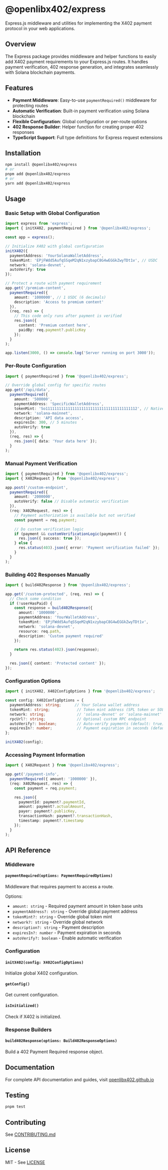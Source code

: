 # @openlibx402/express

Express.js middleware and utilities for implementing the X402 payment protocol in your web applications.

## Overview

The Express package provides middleware and helper functions to easily add X402 payment requirements to your Express.js routes. It handles payment verification, 402 response generation, and integrates seamlessly with Solana blockchain payments.

## Features

- **Payment Middleware**: Easy-to-use `paymentRequired()` middleware for protecting routes
- **Automatic Verification**: Built-in payment verification using Solana blockchain
- **Flexible Configuration**: Global configuration or per-route options
- **402 Response Builder**: Helper function for creating proper 402 responses
- **TypeScript Support**: Full type definitions for Express request extensions

## Installation

```bash
npm install @openlibx402/express
# or
pnpm add @openlibx402/express
# or
yarn add @openlibx402/express
```

## Usage

### Basic Setup with Global Configuration

```typescript
import express from 'express';
import { initX402, paymentRequired } from '@openlibx402/express';

const app = express();

// Initialize X402 with global configuration
initX402({
  paymentAddress: 'YourSolanaWalletAddress',
  tokenMint: 'EPjFWdd5AufqSSqeM2qN1xzybapC8G4wEGGkZwyTDt1v', // USDC
  network: 'solana-devnet',
  autoVerify: true
});

// Protect a route with payment requirement
app.get('/premium-content',
  paymentRequired({
    amount: '1000000', // 1 USDC (6 decimals)
    description: 'Access to premium content'
  }),
  (req, res) => {
    // This code only runs after payment is verified
    res.json({
      content: 'Premium content here',
      paidBy: req.payment?.publicKey
    });
  }
);

app.listen(3000, () => console.log('Server running on port 3000'));
```

### Per-Route Configuration

```typescript
import { paymentRequired } from '@openlibx402/express';

// Override global config for specific routes
app.get('/api/data',
  paymentRequired({
    amount: '500000',
    paymentAddress: 'SpecificWalletAddress',
    tokenMint: 'So11111111111111111111111111111111111111112', // Native SOL
    network: 'solana-mainnet',
    description: 'API data access',
    expiresIn: 300, // 5 minutes
    autoVerify: true
  }),
  (req, res) => {
    res.json({ data: 'Your data here' });
  }
);
```

### Manual Payment Verification

```typescript
import { paymentRequired } from '@openlibx402/express';
import { X402Request } from '@openlibx402/express';

app.post('/custom-endpoint',
  paymentRequired({
    amount: '2000000',
    autoVerify: false // Disable automatic verification
  }),
  (req: X402Request, res) => {
    // Payment authorization is available but not verified
    const payment = req.payment;

    // Do custom verification logic
    if (payment && customVerificationLogic(payment)) {
      res.json({ success: true });
    } else {
      res.status(403).json({ error: 'Payment verification failed' });
    }
  }
);
```

### Building 402 Responses Manually

```typescript
import { build402Response } from '@openlibx402/express';

app.get('/custom-protected', (req, res) => {
  // Check some condition
  if (!userHasPaid) {
    const response = build402Response({
      amount: '1000000',
      paymentAddress: 'YourWalletAddress',
      tokenMint: 'EPjFWdd5AufqSSqeM2qN1xzybapC8G4wEGGkZwyTDt1v',
      network: 'solana-devnet',
      resource: req.path,
      description: 'Custom payment required'
    });

    return res.status(402).json(response);
  }

  res.json({ content: 'Protected content' });
});
```

### Configuration Options

```typescript
import { initX402, X402ConfigOptions } from '@openlibx402/express';

const config: X402ConfigOptions = {
  paymentAddress: string;      // Your Solana wallet address
  tokenMint: string;            // Token mint address (SPL token or SOL)
  network: string;              // 'solana-devnet' or 'solana-mainnet'
  rpcUrl?: string;              // Optional custom RPC endpoint
  autoVerify?: boolean;         // Auto-verify payments (default: true)
  expiresIn?: number;           // Payment expiration in seconds (default: 600)
};

initX402(config);
```

### Accessing Payment Information

```typescript
import { X402Request } from '@openlibx402/express';

app.get('/payment-info',
  paymentRequired({ amount: '1000000' }),
  (req: X402Request, res) => {
    const payment = req.payment;

    res.json({
      paymentId: payment?.paymentId,
      amount: payment?.actualAmount,
      payer: payment?.publicKey,
      transactionHash: payment?.transactionHash,
      timestamp: payment?.timestamp
    });
  }
);
```

## API Reference

### Middleware

#### `paymentRequired(options: PaymentRequiredOptions)`

Middleware that requires payment to access a route.

Options:
- `amount: string` - Required payment amount in token base units
- `paymentAddress?: string` - Override global payment address
- `tokenMint?: string` - Override global token mint
- `network?: string` - Override global network
- `description?: string` - Payment description
- `expiresIn?: number` - Payment expiration in seconds
- `autoVerify?: boolean` - Enable automatic verification

### Configuration

#### `initX402(config: X402ConfigOptions)`

Initialize global X402 configuration.

#### `getConfig()`

Get current configuration.

#### `isInitialized()`

Check if X402 is initialized.

### Response Builders

#### `build402Response(options: Build402ResponseOptions)`

Build a 402 Payment Required response object.

## Documentation

For complete API documentation and guides, visit [openlibx402.github.io](https://openlibx402.github.io/docs/packages/typescript/openlibx402-express/)

## Testing

```bash
pnpm test
```

## Contributing

See [CONTRIBUTING.md](https://github.com/openlibx402/openlibx402/blob/main/CONTRIBUTING.md)

## License

MIT - See [LICENSE](https://github.com/openlibx402/openlibx402/blob/main/LICENSE)
